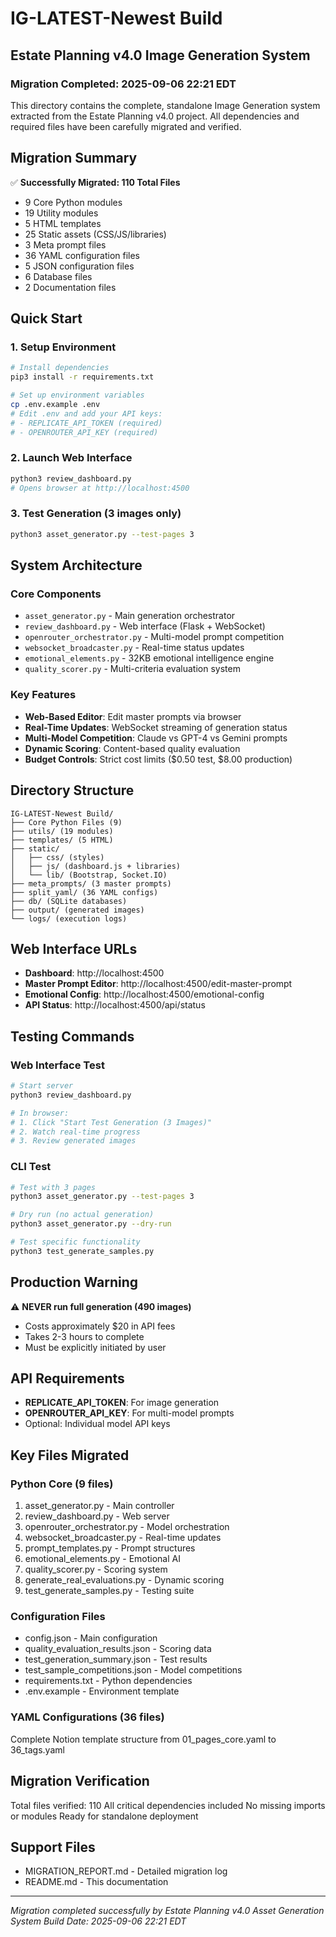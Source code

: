 # IG-LATEST-Newest Build
## Estate Planning v4.0 Image Generation System

### Migration Completed: 2025-09-06 22:21 EDT

This directory contains the complete, standalone Image Generation system extracted from the Estate Planning v4.0 project. All dependencies and required files have been carefully migrated and verified.

## Migration Summary

✅ **Successfully Migrated: 110 Total Files**
- 9 Core Python modules
- 19 Utility modules  
- 5 HTML templates
- 25 Static assets (CSS/JS/libraries)
- 3 Meta prompt files
- 36 YAML configuration files
- 5 JSON configuration files
- 6 Database files
- 2 Documentation files

## Quick Start

### 1. Setup Environment
```bash
# Install dependencies
pip3 install -r requirements.txt

# Set up environment variables
cp .env.example .env
# Edit .env and add your API keys:
# - REPLICATE_API_TOKEN (required)
# - OPENROUTER_API_KEY (required)
```

### 2. Launch Web Interface
```bash
python3 review_dashboard.py
# Opens browser at http://localhost:4500
```

### 3. Test Generation (3 images only)
```bash
python3 asset_generator.py --test-pages 3
```

## System Architecture

### Core Components
- `asset_generator.py` - Main generation orchestrator
- `review_dashboard.py` - Web interface (Flask + WebSocket)
- `openrouter_orchestrator.py` - Multi-model prompt competition
- `websocket_broadcaster.py` - Real-time status updates
- `emotional_elements.py` - 32KB emotional intelligence engine
- `quality_scorer.py` - Multi-criteria evaluation system

### Key Features
- **Web-Based Editor**: Edit master prompts via browser
- **Real-Time Updates**: WebSocket streaming of generation status
- **Multi-Model Competition**: Claude vs GPT-4 vs Gemini prompts
- **Dynamic Scoring**: Content-based quality evaluation
- **Budget Controls**: Strict cost limits ($0.50 test, $8.00 production)

## Directory Structure
```
IG-LATEST-Newest Build/
├── Core Python Files (9)
├── utils/ (19 modules)
├── templates/ (5 HTML)
├── static/
│   ├── css/ (styles)
│   ├── js/ (dashboard.js + libraries)
│   └── lib/ (Bootstrap, Socket.IO)
├── meta_prompts/ (3 master prompts)
├── split_yaml/ (36 YAML configs)
├── db/ (SQLite databases)
├── output/ (generated images)
└── logs/ (execution logs)
```

## Web Interface URLs
- **Dashboard**: http://localhost:4500
- **Master Prompt Editor**: http://localhost:4500/edit-master-prompt
- **Emotional Config**: http://localhost:4500/emotional-config
- **API Status**: http://localhost:4500/api/status

## Testing Commands

### Web Interface Test
```bash
# Start server
python3 review_dashboard.py

# In browser:
# 1. Click "Start Test Generation (3 Images)"
# 2. Watch real-time progress
# 3. Review generated images
```

### CLI Test
```bash
# Test with 3 pages
python3 asset_generator.py --test-pages 3

# Dry run (no actual generation)
python3 asset_generator.py --dry-run

# Test specific functionality
python3 test_generate_samples.py
```

## Production Warning

⚠️ **NEVER run full generation (490 images)**
- Costs approximately $20 in API fees
- Takes 2-3 hours to complete
- Must be explicitly initiated by user

## API Requirements
- **REPLICATE_API_TOKEN**: For image generation
- **OPENROUTER_API_KEY**: For multi-model prompts
- Optional: Individual model API keys

## Key Files Migrated

### Python Core (9 files)
1. asset_generator.py - Main controller
2. review_dashboard.py - Web server
3. openrouter_orchestrator.py - Model orchestration
4. websocket_broadcaster.py - Real-time updates
5. prompt_templates.py - Prompt structures
6. emotional_elements.py - Emotional AI
7. quality_scorer.py - Scoring system
8. generate_real_evaluations.py - Dynamic scoring
9. test_generate_samples.py - Testing suite

### Configuration Files
- config.json - Main configuration
- quality_evaluation_results.json - Scoring data
- test_generation_summary.json - Test results
- test_sample_competitions.json - Model competitions
- requirements.txt - Python dependencies
- .env.example - Environment template

### YAML Configurations (36 files)
Complete Notion template structure from 01_pages_core.yaml to 36_tags.yaml

## Migration Verification
Total files verified: 110
All critical dependencies included
No missing imports or modules
Ready for standalone deployment

## Support Files
- MIGRATION_REPORT.md - Detailed migration log
- README.md - This documentation

---
*Migration completed successfully by Estate Planning v4.0 Asset Generation System*
*Build Date: 2025-09-06 22:21 EDT*